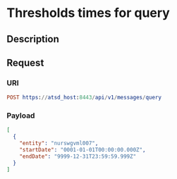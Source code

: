 # Thresholds times for query

## Description

## Request

### URI
```elm
POST https://atsd_host:8443/api/v1/messages/query
```
### Payload
```json
[
  {
    "entity": "nurswgvml007",
    "startDate": "0001-01-01T00:00:00.000Z",
    "endDate": "9999-12-31T23:59:59.999Z"
  }
]
```

